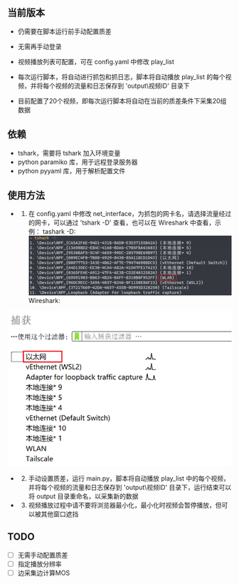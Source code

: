 ## 当前版本
- 仍需要在脚本运行前手动配置质差

- 无需再手动登录

- 视频播放列表可配置，可在 config.yaml 中修改 play_list
- 每次运行脚本，将自动进行抓包和抓日志，脚本将自动播放 play_list 的每个视频，并将每个视频的流量和日志保存到 'output\视频ID' 目录下
- 目前配置了20个视频，即每次运行脚本将自动在当前的质差条件下采集20组数据

## 依赖
- tshark，需要将 tshark 加入环境变量
- python paramiko 库，用于远程登录服务器
- python pyyaml 库，用于解析配置文件

## 使用方法
- 1. 在 config.yaml 中修改 net_interface，为抓包的网卡名，请选择流量经过的网卡，可以通过 'tshark -D' 查看，也可以在 Wireshark 中查看，示例：
 tashark -D:
 ![Alt text](image.png)
  Wireshark:

![Alt text](image-1.png)
- 2. 手动设置质差，运行 main.py，脚本将自动播放 play_list 中的每个视频，并将每个视频的流量和日志保存到 'output\视频ID' 目录下，运行结束可以将 output 目录重命名，以采集新的数据

- 3. 视频播放过程中请不要将浏览器最小化，最小化时视频会暂停播放，但可以被其他窗口遮挡


## TODO
- [ ] 无需手动配置质差
- [ ] 指定播放分辨率
- [ ] 边采集边计算MOS